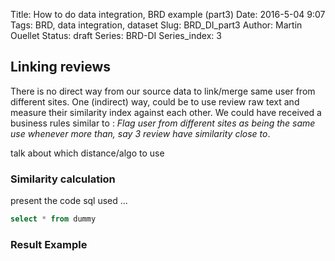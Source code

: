 Title: How to do data integration, BRD example (part3)
Date: 2016-5-04 9:07
Tags: BRD, data integration, dataset
Slug: BRD_DI_part3
Author: Martin Ouellet
Status: draft
Series: BRD-DI
Series_index: 3


## Linking reviews

There is no direct way from our source data to link/merge same user from different sites.  One (indirect) way, could be to use review raw text and measure their similarity index against each other. We could have received a business rules similar to :  *Flag user from different sites as being the same use whenever more than, say 3 review have similarity close to*.

talk about which distance/algo to use

### Similarity calculation

present the code sql used ...

```sql
select * from dummy
```


### Result Example
